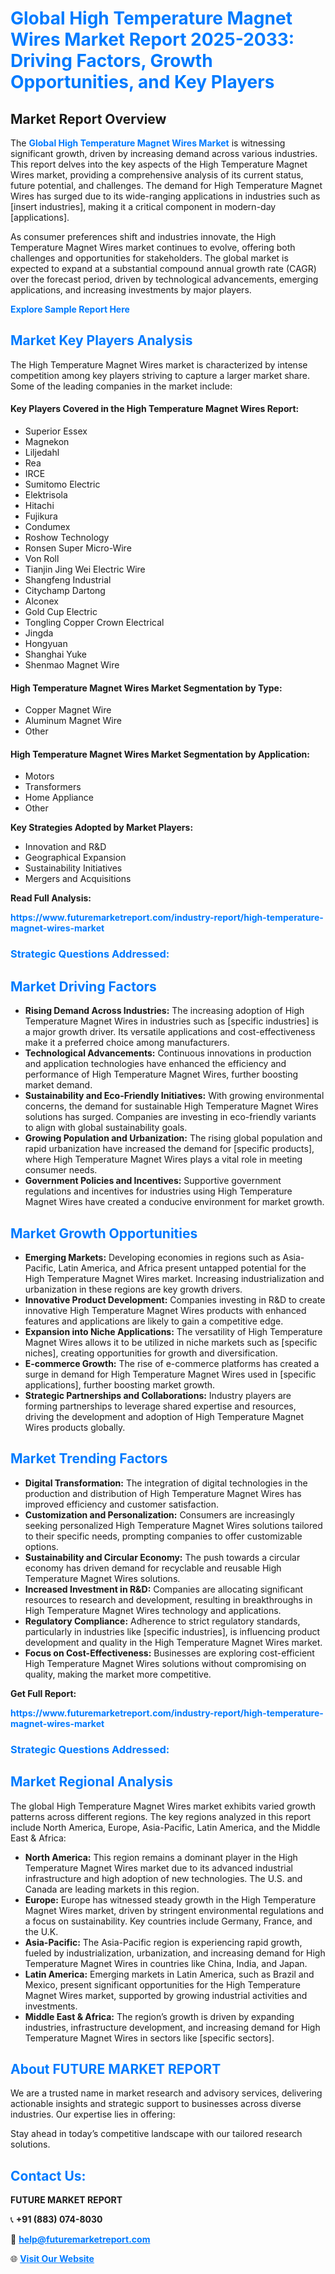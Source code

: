 <h1 style="color: #007BFF;">Global High Temperature Magnet Wires Market Report 2025-2033: Driving Factors, Growth Opportunities, and Key Players</h1>

<section id="overview">
<h2>Market Report Overview</h2>
<p>The <a href="https://www.futuremarketreport.com/industry-report/high-temperature-magnet-wires-market" style="color: #007BFF; text-decoration: none;"><strong>Global High Temperature Magnet Wires Market</strong></a> is witnessing significant growth, driven by increasing demand across various industries. This report delves into the key aspects of the High Temperature Magnet Wires market, providing a comprehensive analysis of its current status, future potential, and challenges. The demand for High Temperature Magnet Wires has surged due to its wide-ranging applications in industries such as [insert industries], making it a critical component in modern-day [applications].</p>
<p>As consumer preferences shift and industries innovate, the High Temperature Magnet Wires market continues to evolve, offering both challenges and opportunities for stakeholders. The global market is expected to expand at a substantial compound annual growth rate (CAGR) over the forecast period, driven by technological advancements, emerging applications, and increasing investments by major players.</p>
</section>

<section id="overview">
<p><a href="https://www.futuremarketreport.com/request-sample/reportId=81612" style="color: #007BFF; text-decoration: none;"><strong>Explore Sample Report Here</strong></a></p>
</section>

<section id="key-players">
<h2 style="color: #007BFF;">Market Key Players Analysis</h2>
<p>The High Temperature Magnet Wires market is characterized by intense competition among key players striving to capture a larger market share. Some of the leading companies in the market include:</p>
<h4>Key Players Covered in the High Temperature Magnet Wires Report:</h4>
<ul><li>Superior Essex</li><li>Magnekon</li><li>Liljedahl</li><li>Rea</li><li>IRCE</li><li>Sumitomo Electric</li><li>Elektrisola</li><li>Hitachi</li><li>Fujikura</li><li>Condumex</li><li>Roshow Technology</li><li>Ronsen Super Micro-Wire</li><li>Von Roll</li><li>Tianjin Jing Wei Electric Wire</li><li>Shangfeng Industrial</li><li>Citychamp Dartong</li><li>Alconex</li><li>Gold Cup Electric</li><li>Tongling Copper Crown Electrical</li><li>Jingda</li><li>Hongyuan</li><li>Shanghai Yuke</li><li>Shenmao Magnet Wire</li></ul>
<h4>High Temperature Magnet Wires Market Segmentation by Type:</h4>
<ul><li>Copper Magnet Wire</li><li>Aluminum Magnet Wire</li><li>Other</li></ul>

<h4>High Temperature Magnet Wires Market Segmentation by Application:</h4>
<ul><li>Motors</li><li>Transformers</li><li>Home Appliance</li><li>Other</li></ul>
<p><strong>Key Strategies Adopted by Market Players:</strong></p>
<ul>
<li>Innovation and R&D</li>
<li>Geographical Expansion</li>
<li>Sustainability Initiatives</li>
<li>Mergers and Acquisitions</li>
</ul>
</section>

<section>
<p><strong>Read Full Analysis: </strong></p><a href="https://www.futuremarketreport.com/industry-report/high-temperature-magnet-wires-market" style="color: #007BFF; text-decoration: none;"><strong>https://www.futuremarketreport.com/industry-report/high-temperature-magnet-wires-market</strong></a>
<h3 style="color: #007BFF;">Strategic Questions Addressed:</h3>
</section>

<section id="driving-factors">
<h2 style="color: #007BFF;">Market Driving Factors</h2>
<ul>
<li><strong>Rising Demand Across Industries:</strong> The increasing adoption of High Temperature Magnet Wires in industries such as [specific industries] is a major growth driver. Its versatile applications and cost-effectiveness make it a preferred choice among manufacturers.</li>
<li><strong>Technological Advancements:</strong> Continuous innovations in production and application technologies have enhanced the efficiency and performance of High Temperature Magnet Wires, further boosting market demand.</li>
<li><strong>Sustainability and Eco-Friendly Initiatives:</strong> With growing environmental concerns, the demand for sustainable High Temperature Magnet Wires solutions has surged. Companies are investing in eco-friendly variants to align with global sustainability goals.</li>
<li><strong>Growing Population and Urbanization:</strong> The rising global population and rapid urbanization have increased the demand for [specific products], where High Temperature Magnet Wires plays a vital role in meeting consumer needs.</li>
<li><strong>Government Policies and Incentives:</strong> Supportive government regulations and incentives for industries using High Temperature Magnet Wires have created a conducive environment for market growth.</li>
</ul>
</section>

<section id="growth-opportunities">
<h2 style="color: #007BFF;">Market Growth Opportunities</h2>
<ul>
<li><strong>Emerging Markets:</strong> Developing economies in regions such as Asia-Pacific, Latin America, and Africa present untapped potential for the High Temperature Magnet Wires market. Increasing industrialization and urbanization in these regions are key growth drivers.</li>
<li><strong>Innovative Product Development:</strong> Companies investing in R&D to create innovative High Temperature Magnet Wires products with enhanced features and applications are likely to gain a competitive edge.</li>
<li><strong>Expansion into Niche Applications:</strong> The versatility of High Temperature Magnet Wires allows it to be utilized in niche markets such as [specific niches], creating opportunities for growth and diversification.</li>
<li><strong>E-commerce Growth:</strong> The rise of e-commerce platforms has created a surge in demand for High Temperature Magnet Wires used in [specific applications], further boosting market growth.</li>
<li><strong>Strategic Partnerships and Collaborations:</strong> Industry players are forming partnerships to leverage shared expertise and resources, driving the development and adoption of High Temperature Magnet Wires products globally.</li>
</ul>
</section>

<section id="trending-factors">
<h2 style="color: #007BFF;">Market Trending Factors</h2>
<ul>
<li><strong>Digital Transformation:</strong> The integration of digital technologies in the production and distribution of High Temperature Magnet Wires has improved efficiency and customer satisfaction.</li>
<li><strong>Customization and Personalization:</strong> Consumers are increasingly seeking personalized High Temperature Magnet Wires solutions tailored to their specific needs, prompting companies to offer customizable options.</li>
<li><strong>Sustainability and Circular Economy:</strong> The push towards a circular economy has driven demand for recyclable and reusable High Temperature Magnet Wires solutions.</li>
<li><strong>Increased Investment in R&D:</strong> Companies are allocating significant resources to research and development, resulting in breakthroughs in High Temperature Magnet Wires technology and applications.</li>
<li><strong>Regulatory Compliance:</strong> Adherence to strict regulatory standards, particularly in industries like [specific industries], is influencing product development and quality in the High Temperature Magnet Wires market.</li>
<li><strong>Focus on Cost-Effectiveness:</strong> Businesses are exploring cost-efficient High Temperature Magnet Wires solutions without compromising on quality, making the market more competitive.</li>
</ul>
</section>

<section>
<p><strong>Get Full Report: </strong></p><a href="https://www.futuremarketreport.com/industry-report/high-temperature-magnet-wires-market" style="color: #007BFF; text-decoration: none;"><strong>https://www.futuremarketreport.com/industry-report/high-temperature-magnet-wires-market</strong></a>
<h3 style="color: #007BFF;">Strategic Questions Addressed:</h3>
</section>


<section id="regional-analysis">
<h2 style="color: #007BFF;">Market Regional Analysis</h2>
<p>The global High Temperature Magnet Wires market exhibits varied growth patterns across different regions. The key regions analyzed in this report include North America, Europe, Asia-Pacific, Latin America, and the Middle East & Africa:</p>
<ul>
<li><strong>North America:</strong> This region remains a dominant player in the High Temperature Magnet Wires market due to its advanced industrial infrastructure and high adoption of new technologies. The U.S. and Canada are leading markets in this region.</li>
<li><strong>Europe:</strong> Europe has witnessed steady growth in the High Temperature Magnet Wires market, driven by stringent environmental regulations and a focus on sustainability. Key countries include Germany, France, and the U.K.</li>
<li><strong>Asia-Pacific:</strong> The Asia-Pacific region is experiencing rapid growth, fueled by industrialization, urbanization, and increasing demand for High Temperature Magnet Wires in countries like China, India, and Japan.</li>
<li><strong>Latin America:</strong> Emerging markets in Latin America, such as Brazil and Mexico, present significant opportunities for the High Temperature Magnet Wires market, supported by growing industrial activities and investments.</li>
<li><strong>Middle East & Africa:</strong> The region’s growth is driven by expanding industries, infrastructure development, and increasing demand for High Temperature Magnet Wires in sectors like [specific sectors].</li>
</ul>
</section>

<footer>
<h2 style="color: #007BFF;">About FUTURE MARKET REPORT</h2>
<p>We are a trusted name in market research and advisory services, delivering actionable insights and strategic support to businesses across diverse industries. Our expertise lies in offering:</p>

<p>Stay ahead in today’s competitive landscape with our tailored research solutions.</p>

<h2 style="color: #007BFF;">Contact Us:</h2>
<p><strong>FUTURE MARKET REPORT</strong></p>
<p>📞 <strong>+91 (883) 074-8030</strong></p>
<p>📧 <strong><a href="mailto:help@futuremarketreport.com" style="color: #007BFF;">help@futuremarketreport.com</a></strong></p>
<p>🌐 <strong><a href="https://www.futuremarketreport.com/" style="color: #007BFF;">Visit Our Website</a></strong></p>
</footer>